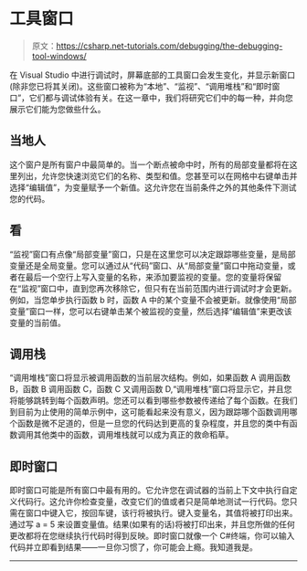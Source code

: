 # 工具窗口

> 原文：<https://csharp.net-tutorials.com/debugging/the-debugging-tool-windows/>

在 Visual Studio 中进行调试时，屏幕底部的工具窗口会发生变化，并显示新窗口(除非您已将其关闭)。这些窗口被称为“本地”、“监视”、“调用堆栈”和“即时窗口”，它们都与调试体验有关。在这一章中，我们将研究它们中的每一种，并向您展示它们能为您做些什么。

## 当地人

这个窗户是所有窗户中最简单的。当一个断点被命中时，所有的局部变量都将在这里列出，允许您快速浏览它们的名称、类型和值。您甚至可以在网格中右键单击并选择“编辑值”，为变量赋予一个新值。这允许您在当前条件之外的其他条件下测试您的代码。

## 看

“监视”窗口有点像“局部变量”窗口，只是在这里您可以决定跟踪哪些变量，是局部变量还是全局变量。您可以通过从“代码”窗口、从“局部变量”窗口中拖动变量，或者在最后一个空行上写入变量的名称，来添加要监视的变量。您的变量将保留在“监视”窗口中，直到您再次移除它，但只有在当前范围内进行调试时才会更新。例如，当您单步执行函数 b 时，函数 A 中的某个变量不会被更新。就像使用“局部变量”窗口一样，您可以右键单击某个被监视的变量，然后选择“编辑值”来更改该变量的当前值。

## 调用栈

<input type="hidden" name="IL_IN_ARTICLE">

“调用堆栈”窗口将显示被调用函数的当前层次结构。例如，如果函数 A 调用函数 B，函数 B 调用函数 C，函数 C 又调用函数 D,“调用堆栈”窗口将显示它，并且您将能够跳转到每个函数声明。您还可以看到哪些参数被传递给了每个函数。在我们到目前为止使用的简单示例中，这可能看起来没有意义，因为跟踪哪个函数调用哪个函数是微不足道的，但是一旦您的代码达到更高的复杂程度，并且您的类中有函数调用其他类中的函数，调用堆栈就可以成为真正的救命稻草。

## 即时窗口

即时窗口可能是所有窗口中最有用的。它允许您在调试器的当前上下文中执行自定义代码行。这允许你检查变量，改变它们的值或者只是简单地测试一行代码。您只需在窗口中键入它，按回车键，该行将被执行。键入变量名，其值将被打印出来。通过写 a = 5 来设置变量值。结果(如果有的话)将被打印出来，并且您所做的任何更改都将在您继续执行代码时得到反映。即时窗口就像一个 C#终端，你可以输入代码并立即看到结果——一旦你习惯了，你可能会上瘾。我知道我是。

* * *
